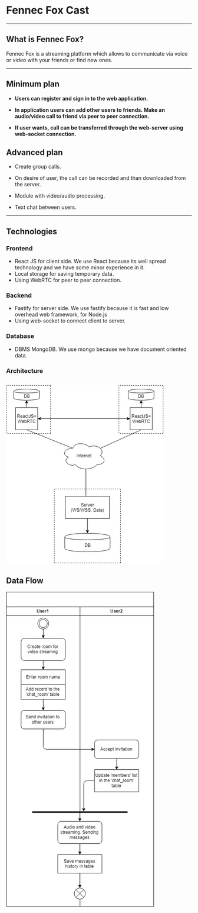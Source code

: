 # Fennec Fox Cast
-------------------------------------------------

## What is Fennec Fox?

Fennec Fox is a streaming platform which allows to communicate via voice or video with your friends or find new ones.

-------------------------------------------------
## Minimum plan

- __Users can register and sign in to the web application.__

- __In application users can add other users to friends. Make an audio/video call to friend via peer to peer connection.__

- __If user wants, call can be transferred through the web-server using web-socket connection.__


## Advanced plan
- Create group calls.

- On desire of user, the call can be recorded and than downloaded from the server.

- Module with video/audio processing.

- Text chat between users.
-------------------------------------------------
## Technologies

### Frontend

- React JS for client side. We use React because its well spread technology and we have some minor experience in it.
- Local storage for saving temporary data.
- Using WebRTC for peer to peer connection.

### Backend

- Fastify for server side. We use fastify because it is fast and low overhead web framework, for Node.js
- Using web-socket to connect client to server.

### Database

- DBMS MongoDB. We use mongo because we have document oriented data.

### Architecture
![](imgReadMe/Architecture.jpg)
-------------------------------------------------
## Data Flow
![](imgReadMe/DataFlow.jpg)
